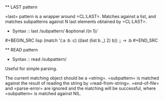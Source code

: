 
** LAST pattern

=last= pattern is a wrapper around =CL:LAST=.
Matches against a list, and matches subpatterns against N last elements obtained by =CL:LAST=.

+ Syntax :: last /subpattern/ &optional /(n 1)/

#+BEGIN_SRC lisp
(match '(:a :b :c)
  ((last (list b _) 2)
    b))
;; -> :b
#+END_SRC

** READ pattern

+ Syntax :: read /subpattern/

Useful for simple parsing.

The current matching object should be a =string=.
=subpattern= is matched against the result of reading the string by =read-from-string=.
=end-of-file= and =parse-error= are ignored and the matching will be successful, where
=subpattern= is matched against NIL.

